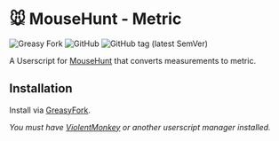 # 🐭️ MouseHunt - Metric

![Greasy Fork](https://img.shields.io/greasyfork/dt/449840)
![GitHub](https://img.shields.io/github/license/mouseplace/mh-metric)
![GitHub tag (latest SemVer)](https://img.shields.io/github/v/tag/mouseplace/mh-metric?label=version)

A Userscript for [MouseHunt](https://mousehuntgame.com) that converts measurements to metric.

## Installation

Install via [GreasyFork](https://greasyfork.org/en/scripts/449840-mousehunt-metric).

*You must have [ViolentMonkey](https://violentmonkey.github.io/) or another userscript manager installed.*
